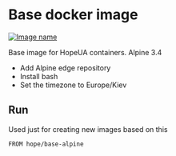 # Base docker image

[![Image name](https://img.shields.io/badge/docker-hope/base--alpine-brightgreen.svg)](https://hub.docker.com/r/hope/base-alpine/)

Base image for HopeUA containers. Alpine 3.4

- Add Alpine edge repository
- Install bash
- Set the timezone to Europe/Kiev  

## Run

Used just for creating new images based on this

    FROM hope/base-alpine
